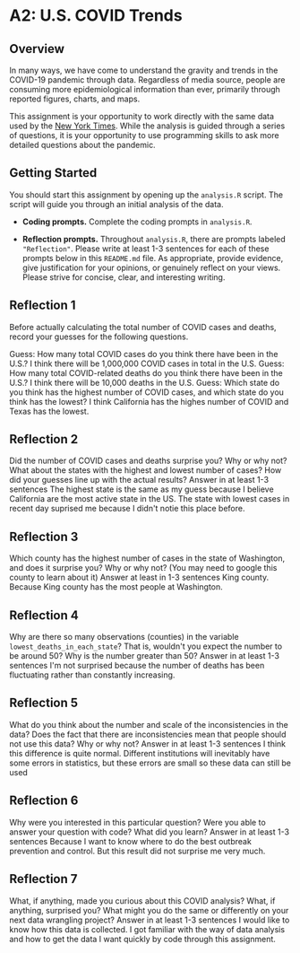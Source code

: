 # A2: U.S. COVID Trends

## Overview
In many ways, we have come to understand the gravity and trends in the COVID-19 pandemic through data. Regardless of media source, people are consuming more epidemiological information than ever, primarily through reported figures, charts, and maps.

This assignment is your opportunity to work directly with the same data used by the [New York Times](https://github.com/nytimes/covid-19-data/). While the analysis is guided through a series of questions, it is your opportunity to use programming skills to ask more detailed questions about the pandemic.

## Getting Started
You should start this assignment by opening up the `analysis.R` script. The script will guide you through an initial analysis of the data.

* **Coding prompts.** Complete the coding prompts in `analysis.R`.

* **Reflection prompts.** Throughout `analysis.R`, there are prompts labeled `"Reflection"`. Please write at least 1-3 sentences for each of these prompts below in this `README.md` file. As appropriate, provide evidence, give justification for your opinions, or genuinely reflect on your views. Please strive for concise, clear, and interesting writing.

## Reflection 1
Before actually calculating the total number of COVID cases and deaths, record your guesses for the following questions.

Guess: How many total COVID cases do you think there have been in the U.S.?
I think there will be 1,000,000 COVID cases in total in the U.S.
Guess: How many total COVID-related deaths do you think there have been in the U.S.?
I think there will be 10,000 deaths in the U.S.
Guess: Which state do you think has the highest number of COVID cases, and which state do you think has the lowest?
I think California has the highes number of COVID and Texas has the lowest.
## Reflection 2
Did the number of COVID cases and deaths surprise you? Why or why not? What about the states with the highest and lowest number of cases? How did your guesses line up with the actual results? Answer in at least 1-3 sentences
The highest state is the same as my guess because I believe California are the most active state in the US. The state with lowest cases in recent day suprised me because I didn't notie this place before.
## Reflection 3
Which county has the highest number of cases in the state of Washington, and does it surprise you? Why or why not? (You may need to google this county to learn about it) Answer at least in 1-3 sentences
King county. Because King county has the most people at Washington.
## Reflection 4
Why are there so many observations (counties) in the variable `lowest_deaths_in_each_state`? That is, wouldn't you expect the number to be around 50? Why is the number greater than 50? Answer in at least 1-3 sentences
I'm not surprised because the number of deaths has been fluctuating rather than constantly increasing.

## Reflection 5
What do you think about the number and scale of the inconsistencies in the data? Does the fact that there are inconsistencies mean that people should not use this data? Why or why not? Answer in at least 1-3 sentences
I think this difference is quite normal. Different institutions will inevitably have some errors in statistics, but these errors are small so these data can still be used

## Reflection 6
Why were you interested in this particular question? Were you able to answer your question with code? What did you learn? Answer in at least 1-3 sentences
Because I want to know where to do the best outbreak prevention and control. But this result did not surprise me very much.
## Reflection 7
What, if anything, made you curious about this COVID analysis? What, if anything, surprised you? What might you do the same or differently on your next data wrangling project? Answer in at least 1-3 sentences
I would like to know how this data is collected. I got familiar with the way of data analysis and how to get the data I want quickly by code through this assignment.
